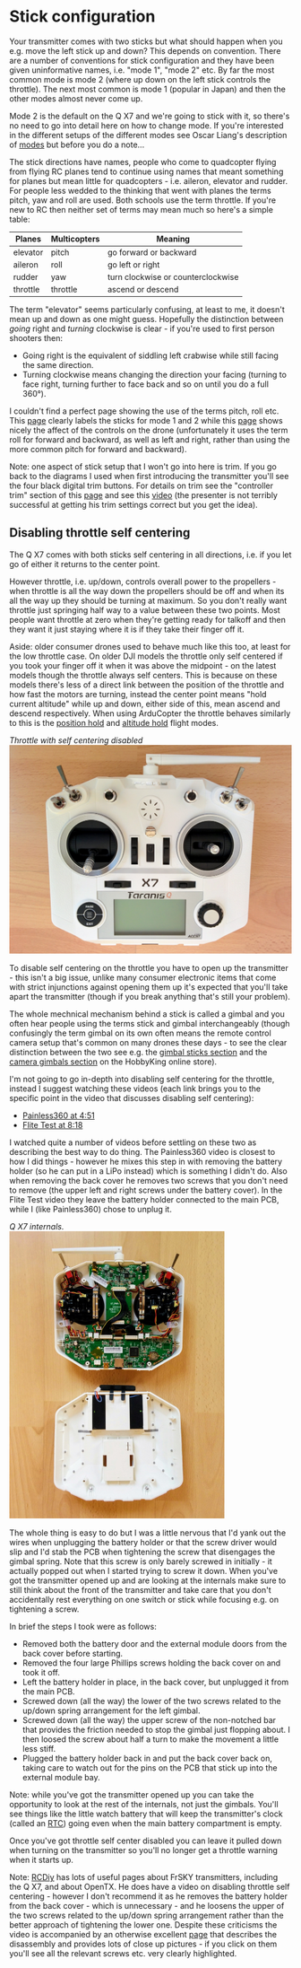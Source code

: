 Stick configuration
===================

Your transmitter comes with two sticks but what should happen when you e.g. move the left stick up and down? This depends on convention. There are a number of conventions for stick configuration and they have been given uninformative names, i.e. "mode 1", "mode 2" etc. By far the most common mode is mode 2 (where up down on the left stick controls the throttle). The next most common is mode 1 (popular in Japan) and then the other modes almost never come up.

Mode 2 is the default on the Q X7 and we're going to stick with it, so there's no need to go into detail here on how to change mode. If you're interested in the different setups of the different modes see Oscar Liang's description of [modes](https://oscarliang.com/choose-rc-transmitter-quadcopter/#modes) but before you do a note...

The stick directions have names, people who come to quadcopter flying from flying RC planes tend to continue using names that meant something for planes but mean little for quadcopters - i.e. aileron, elevator and rudder. For people less wedded to the thinking that went with planes the terms pitch, yaw and roll are used. Both schools use the term throttle. If you're new to RC then neither set of terms may mean much so here's a simple table:

| Planes | Multicopters | Meaning |
|--------|--------------|---------|
| elevator | pitch | go forward or backward |
| aileron | roll | go left or right |
| rudder | yaw | turn clockwise or counterclockwise |
| throttle | throttle | ascend or descend |

The term "elevator" seems particularly confusing, at least to me, it doesn't mean up and down as one might guess. Hopefully the distinction between _going_ right and _turning_ clockwise is clear - if you're used to first person shooters then:

* Going right is the equivalent of siddling left crabwise while still facing the same direction.
* Turning clockwise means changing the direction your facing (turning to face right, turning further to face back and so on until you do a full 360&deg;).

I couldn't find a perfect page showing the use of the terms pitch, roll etc. This [page](http://newatlas.com/drone-school-quadcopter-transmitter-mode-1-2/40847/) clearly labels the sticks for mode 1 and 2 while this [page](https://www.wearechampionmag.com/quadcopter-transmitter-mode2-vs-mode1-difference) shows nicely the affect of the controls on the drone (unfortunately it uses the term roll for forward and backward, as well as left and right, rather than using the more common pitch for forward and backward).

Note: one aspect of stick setup that I won't go into here is trim. If you go back to the diagrams I used when first introducing the transmitter you'll see the four black digital trim buttons. For details on trim see the "controller trim" section of this [page](https://dronebuff.com/drone-controller/) and see this [video](https://www.youtube.com/watch?v=Nk2h06Ql3cM) (the presenter is not terribly successful at getting his trim settings correct but you get the idea).

Disabling throttle self centering
---------------------------------

The Q X7 comes with both sticks self centering in all directions, i.e. if you let go of either it returns to the center point.

However throttle, i.e. up/down, controls overall power to the propellers - when throttle is all the way down the propellers should be off and when its all the way up they should be turning at maximum. So you don't really want throttle just springing half way to a value between these two points. Most people want throttle at zero when they're getting ready for talkoff and then they want it just staying where it is if they take their finger off it.

Aside: older consumer drones used to behave much like this too, at least for the low throttle case. On older DJI models the throttle only self centered if you took your finger off it when it was above the midpoint - on the latest models though the throttle always self centers. This is because on these models there's less of a direct link between the position of the throttle and how fast the motors are turning, instead the center point means "hold current altitude" while up and down, either side of this, mean ascend and descend respectively. When using ArduCopter the throttle behaves similarly to this is the [position hold](http://ardupilot.org/copter/docs/poshold-mode.html) and [altitude hold](http://ardupilot.org/copter/docs/altholdmode.html) flight modes.

_Throttle with self centering disabled_  
<img width="512" src="images/assembly/transmitter/throttle-self-centering-disabled.jpg">

To disable self centering on the throttle you have to open up the transmitter - this isn't a big issue, unlike many consumer electronic items that come with strict injunctions against opening them up it's expected that you'll take apart the transmitter (though if you break anything that's still your problem).

The whole mechnical mechanism behind a stick is called a gimbal and you often hear people using the terms stick and gimbal interchangeably (though confusingly the term gimbal on its own often means the remote control camera setup that's common on many drones these days - to see the clear distinction between the two see e.g. the [gimbal sticks section](https://hobbyking.com/en_us/radios-receivers-1/parts-accessories/gimbal-sticks-extensions.html) and the [camera gimbals section](https://hobbyking.com/en_us/multi-rotors-drones/camera-gimbals.html) on the HobbyKing online store).

I'm not going to go in-depth into disabling self centering for the throttle, instead I suggest watching these videos (each link brings you to the specific point in the video that discusses disabling self centering):

* [Painless360 at 4:51](https://www.youtube.com/watch?v=YD3ojhwVmrI&feature=youtu.be&t=291)
* [Flite Test at 8:18](https://www.youtube.com/watch?v=7cExS1tTOJA&feature=youtu.be&t=498)

I watched quite a number of videos before settling on these two as describing the best way to do thing. The Painless360 video is closest to how I did things - however he mixes this step in with removing the battery holder (so he can put in a LiPo instead) which is something I didn't do. Also when removing the back cover he removes two screws that you don't need to remove (the upper left and right screws under the battery cover). In the Flite Test video they leave the battery holder connected to the main PCB, while I (like Painless360) chose to unplug it.

_Q X7 internals._  
<img height="512" src="images/assembly/transmitter/internals.jpg">

The whole thing is easy to do but I was a little nervous that I'd yank out the wires when unplugging the battery holder or that the screw driver would slip and I'd stab the PCB when tightening the screw that disengages the gimbal spring. Note that this screw is only barely screwed in initially - it actually popped out when I started trying to screw it down. When you've got the transmitter opened up and are looking at the internals make sure to still think about the front of the transmitter and take care that you don't accidentally rest everything on one switch or stick while focusing e.g. on tightening a screw.

In brief the steps I took were as follows:

* Removed both the battery door and the external module doors from the back cover before starting.
* Removed the four large Phillips screws holding the back cover on and took it off.
* Left the battery holder in place, in the back cover, but unplugged it from the main PCB.
* Screwed down (all the way) the lower of the two screws related to the up/down spring arrangement for the left gimbal.
* Screwed down (all the way) the upper screw of the non-notched bar that provides the friction needed to stop the gimbal just flopping about. I then loosed the screw about half a turn to make the movement a little less stiff.
* Plugged the battery holder back in and put the back cover back on, taking care to watch out for the pins on the PCB that stick up into the external module bay.

Note: while you've got the transmitter opened up you can take the opportunity to look at the rest of the internals, not just the gimbals. You'll see things like the little watch battery that will keep the transmitter's clock (called an [RTC](https://en.wikipedia.org/wiki/Real-time_clock)) going even when the main battery compartment is empty.

Once you've got throttle self center disabled you can leave it pulled down when turning on the transmitter so you'll no longer get a throttle warning when it starts up.

Note: [RCDiy](http://rcdiy.ca) has lots of useful pages about FrSKY transmitters, including the Q X7, and about OpenTX. He does have a video on disabling throttle self centering - however I don't recommend it as he removes the battery holder from the back cover - which is unnecessary - and he loosens the upper of the two screws related to the up/down spring arrangement rather than the better approach of tightening the lower one. Despite these criticisms the video is accompanied by an otherwise excellent [page](http://rcdiy.ca/taranis-q-x7-tutorial-first-flight-setup/) that describes the disassembly and provides lots of close up pictures - if you click on them you'll see all the relevant screws etc. very clearly highlighted.
